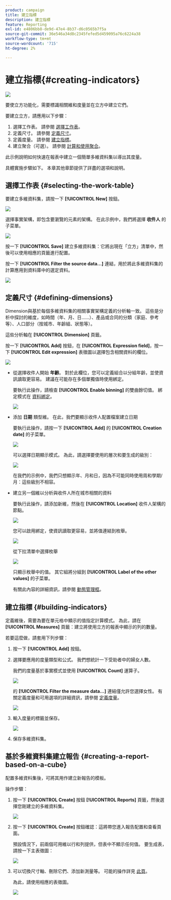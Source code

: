 ```yaml
---
product: campaign
title: 建立指標
description: 建立指標
feature: Reporting
exl-id: e4806bb8-de9d-47e4-8b37-d6c0565b7f5a
source-git-commit: 36e546a34d8c2345fefed5d459095a76c6224a38
workflow-type: tm+mt
source-wordcount: '715'
ht-degree: 2%

---
```


# 建立指標{#creating-indicators}

![](../../assets/common.svg)

要使立方功能化，需要標識相關維和度量並在立方中建立它們。

要建立立方，請應用以下步驟：

1. 選擇工作表。 請參閱 [選擇工作表](#selecting-the-work-table)。
1. 定義尺寸。 請參閱 [定義尺寸](#defining-dimensions)。
1. 定義度量。 請參閱 [建立指標](#building-indicators)。
1. 建立聚合（可選）。 請參閱 [計算和使用聚合](../../reporting/using/concepts-and-methodology.md#calculating-and-using-aggregates)。

此示例說明如何快速在報表中建立一個簡單多維資料集以導出其度量。

具體實施步驟如下。 本章其他章節提供了詳盡的選項和說明。

## 選擇工作表 {#selecting-the-work-table}

要建立多維資料集，請按一下 **[!UICONTROL New]** 按鈕。

![](assets/s_advuser_cube_create.png)

選擇事實架構，即包含要瀏覽的元素的架構。 在此示例中，我們將選擇 **收件人** 的子菜單。

![](assets/s_advuser_cube_wz_02.png)

按一下 **[!UICONTROL Save]** 建立多維資料集：它將出現在「立方」清單中，然後可以使用相應的頁籤進行配置。

按一下 **[!UICONTROL Filter the source data...]** 連結，用於將此多維資料集的計算應用到資料庫中的選定資料。

![](assets/s_advuser_cube_wz_03.png)

## 定義尺寸 {#defining-dimensions}

Dimension與基於每個多維資料集的相關事實架構定義的分析軸一致。 這些是分析中探討的維度，如時間（年、月、日……）、產品或合同的分類（家庭、參考等）、人口部分（按城市、年齡組、狀態等）。

這些分析軸在 **[!UICONTROL Dimension]** 頁籤。

按一下 **[!UICONTROL Add]** 按鈕，在 **[!UICONTROL Expression field]**，按一下 **[!UICONTROL Edit expression]** 表徵圖以選擇包含相關資料的欄位。

![](assets/s_advuser_cube_wz_04.png)

* 從選擇收件人開始 **年齡**。 對於此欄位，您可以定義組合以分組年齡，並使資訊讀取更容易。 建議在可能存在多個單獨值時使用綁定。

   要執行此操作，請檢查 **[!UICONTROL Enable binning]** 的雙曲餘切值。 綁定模式在 [資料綁定](../../reporting/using/concepts-and-methodology.md#data-binning)。

   ![](assets/s_advuser_cube_wz_05.png)

* 添加 **日期** 類型維。 在此，我們要顯示收件人配置檔案建立日期

   要執行此操作，請按一下 **[!UICONTROL Add]** 的 **[!UICONTROL Creation date]** 的子菜單。

   ![](assets/s_advuser_cube_wz_06.png)

   可以選擇日期顯示模式。 為此，請選擇要使用的層次和要生成的級別：

   ![](assets/s_advuser_cube_wz_07.png)

   在我們的示例中，我們只想顯示年、月和日，因為不可能同時使用周和學期/月：這些級別不相容。

* 建立另一個維以分析與收件人所在城市相關的資料

   要執行此操作，請添加新維，然後在 **[!UICONTROL Location]** 收件人架構的節點。

   ![](assets/s_advuser_cube_wz_08.png)

   您可以啟用綁定，使資訊讀取更容易，並將值連結到枚舉。

   ![](assets/s_advuser_cube_wz_09.png)

   從下拉清單中選擇枚舉

   ![](assets/s_advuser_cube_wz_10.png)

   只顯示枚舉中的值。 其它組將分組到 **[!UICONTROL Label of the other values]** 的子菜單。

   有關此內容的詳細資訊，請參閱 [動態管理框](../../reporting/using/concepts-and-methodology.md#dynamically-managing-bins)。

## 建立指標 {#building-indicators}

定義維後，需要為要在單元格中顯示的值指定計算模式。 為此，請在 **[!UICONTROL Measures]** 頁籤：建立將使用立方的報表中顯示的列的數量。

若要這麼做，請套用下列步驟：

1. 按一下 **[!UICONTROL Add]** 按鈕。
1. 選擇要應用的度量類型和公式。 我們想統計一下受助者中的婦女人數。

   我們的度量基於事實模式並使用 **[!UICONTROL Count]** 運算子。

   ![](assets/s_advuser_cube_wz_11.png)

   的 **[!UICONTROL Filter the measure data...]** 連結僅允許您選擇女性。 有關定義度量和可用選項的詳細資訊，請參閱 [定義度量](../../reporting/using/concepts-and-methodology.md#defining-measures)。

   ![](assets/s_advuser_cube_wz_12.png)

1. 輸入度量的標籤並保存。

   ![](assets/s_advuser_cube_wz_13.png)

1. 保存多維資料集。

## 基於多維資料集建立報告 {#creating-a-report-based-on-a-cube}

配置多維資料集後，可將其用作建立新報告的模板。

操作步驟：

1. 按一下 **[!UICONTROL Create]** 按鈕 **[!UICONTROL Reports]** 頁籤，然後選擇您剛建立的多維資料集。

   ![](assets/s_advuser_cube_wz_14.png)

1. 按一下 **[!UICONTROL Create]** 按鈕確認：這將帶您進入報告配置和查看頁面。

   預設情況下，前兩個可用維以行和列提供，但表中不顯示任何值。 要生成表，請按一下主表徵圖：

   ![](assets/s_advuser_cube_wz_15.png)

1. 可以切換尺寸軸、刪除它們、添加新測量等。 可能的操作詳見 [此頁](../../reporting/using/using-cubes-to-explore-data.md)。

   為此，請使用相應的表徵圖。

   ![](assets/s_advuser_cube_wz_16.png)
